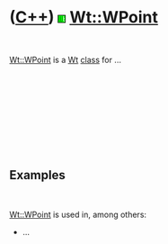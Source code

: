 



 

 

 

 

 

([C++](Cpp.md)) ![Wt](PicWt.png) [Wt::WPoint](CppWPoint.md)
=============================================================

 

[Wt::WPoint](CppWPoint.md) is a [Wt](CppWt.md) [class](CppClass.htm)
for ...

 

 

 

 

 

Examples
--------

 

[Wt::WPoint](CppWPoint.md) is used in, among others:

-   ...

 

 

 

 

 





 



